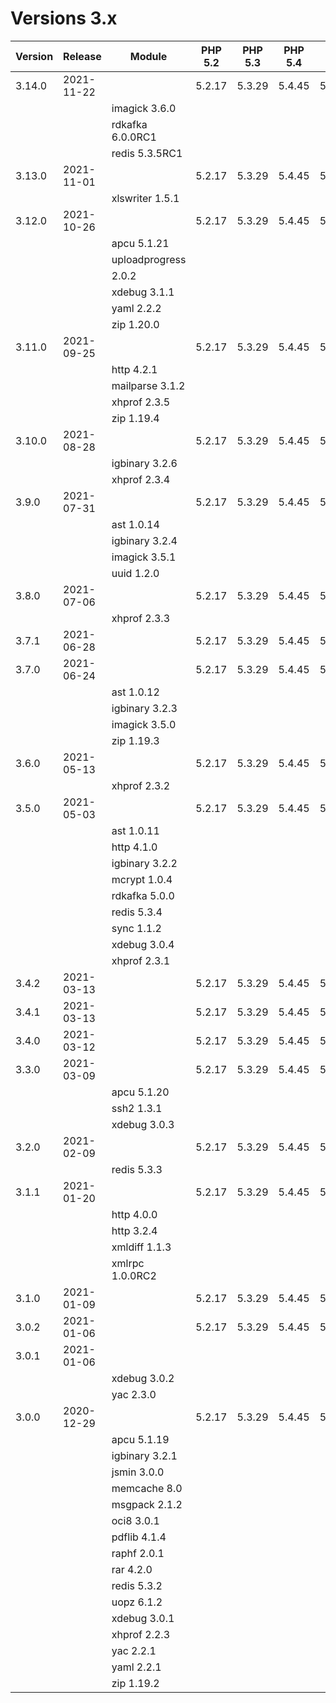 <!-- markdownlint-disable MD013 -->
# Versions 3.x

| Version | Release    | Module            | PHP 5.2 | PHP 5.3 | PHP 5.4 | PHP 5.5 | PHP 5.6 | PHP 7.0 | PHP 7.1 | PHP 7.2 | PHP 7.3 | PHP 7.4 | PHP 8.0 |
|---------|------------|-------------------|---------|---------|---------|---------|---------|---------|---------|---------|---------|---------|---------|
| 3.14.0  | 2021-11-22 |                   | 5.2.17  | 5.3.29  | 5.4.45  | 5.5.38  | 5.6.40  |  7.0.33 |  7.1.30 |  7.2.34 |  7.3.33 |  7.4.26 |  8.0.13 |
|         |            | imagick 3.6.0     |         |         |         |         |         |         |         |         |         |         |         |
|         |            | rdkafka 6.0.0RC1  |         |         |         |         |         |         |         |         |         |         |         |
|         |            | redis 5.3.5RC1    |         |         |         |         |         |         |         |         |         |         |         |
| 3.13.0  | 2021-11-01 |                   | 5.2.17  | 5.3.29  | 5.4.45  | 5.5.38  | 5.6.40  |  7.0.33 |  7.1.30 |  7.2.34 |  7.3.32 |  7.4.25 |  8.0.12 |
|         |            | xlswriter 1.5.1   |         |         |         |         |         |         |         |         |         |         |         |
| 3.12.0  | 2021-10-26 |                   | 5.2.17  | 5.3.29  | 5.4.45  | 5.5.38  | 5.6.40  |  7.0.33 |  7.1.30 |  7.2.34 |  7.3.31 |  7.4.25 |  8.0.12 |
|         |            | apcu 5.1.21       |         |         |         |         |         |         |         |         |         |         |         |
|         |            | uploadprogress    |         |         |         |         |         |         |         |         |         |         |         |
|         |            |     2.0.2         |         |         |         |         |         |         |         |         |         |         |         |
|         |            | xdebug 3.1.1      |         |         |         |         |         |         |         |         |         |         |         |
|         |            | yaml 2.2.2        |         |         |         |         |         |         |         |         |         |         |         |
|         |            | zip 1.20.0        |         |         |         |         |         |         |         |         |         |         |         |
| 3.11.0  | 2021-09-25 |                   | 5.2.17  | 5.3.29  | 5.4.45  | 5.5.38  | 5.6.40  |  7.0.33 |  7.1.30 |  7.2.34 |  7.3.31 |  7.4.24 |  8.0.11 |
|         |            | http 4.2.1        |         |         |         |         |         |         |         |         |         |         |         |
|         |            | mailparse 3.1.2   |         |         |         |         |         |         |         |         |         |         |         |
|         |            | xhprof 2.3.5      |         |         |         |         |         |         |         |         |         |         |         |
|         |            | zip 1.19.4        |         |         |         |         |         |         |         |         |         |         |         |
| 3.10.0  | 2021-08-28 |                   | 5.2.17  | 5.3.29  | 5.4.45  | 5.5.38  | 5.6.40  |  7.0.33 |  7.1.30 |  7.2.34 |  7.3.30 |  7.4.23 |  8.0.10 |
|         |            | igbinary 3.2.6    |         |         |         |         |         |         |         |         |         |         |         |
|         |            | xhprof 2.3.4      |         |         |         |         |         |         |         |         |         |         |         |
| 3.9.0   | 2021-07-31 |                   | 5.2.17  | 5.3.29  | 5.4.45  | 5.5.38  | 5.6.40  |  7.0.33 |  7.1.30 |  7.2.34 |  7.3.29 |  7.4.22 |  8.0.9  |
|         |            | ast 1.0.14        |         |         |         |         |         |         |         |         |         |         |         |
|         |            | igbinary 3.2.4    |         |         |         |         |         |         |         |         |         |         |         |
|         |            | imagick 3.5.1     |         |         |         |         |         |         |         |         |         |         |         |
|         |            | uuid 1.2.0        |         |         |         |         |         |         |         |         |         |         |         |
| 3.8.0   | 2021-07-06 |                   | 5.2.17  | 5.3.29  | 5.4.45  | 5.5.38  | 5.6.40  |  7.0.33 |  7.1.30 |  7.2.34 |  7.3.29 |  7.4.21 |  8.0.8  |
|         |            | xhprof 2.3.3      |         |         |         |         |         |         |         |         |         |         |         |
| 3.7.1   | 2021-06-28 |                   | 5.2.17  | 5.3.29  | 5.4.45  | 5.5.38  | 5.6.40  |  7.0.33 |  7.1.30 |  7.2.34 |  7.3.28 |  7.4.20 |  8.0.7  |
| 3.7.0   | 2021-06-24 |                   | 5.2.17  | 5.3.29  | 5.4.45  | 5.5.38  | 5.6.40  |  7.0.33 |  7.1.30 |  7.2.34 |  7.3.28 |  7.4.20 |  8.0.7  |
|         |            | ast 1.0.12        |         |         |         |         |         |         |         |         |         |         |         |
|         |            | igbinary 3.2.3    |         |         |         |         |         |         |         |         |         |         |         |
|         |            | imagick 3.5.0     |         |         |         |         |         |         |         |         |         |         |         |
|         |            | zip 1.19.3        |         |         |         |         |         |         |         |         |         |         |         |
| 3.6.0   | 2021-05-13 |                   | 5.2.17  | 5.3.29  | 5.4.45  | 5.5.38  | 5.6.40  |  7.0.33 |  7.1.30 |  7.2.34 |  7.3.28 |  7.4.19 |  8.0.6  |
|         |            | xhprof 2.3.2      |         |         |         |         |         |         |         |         |         |         |         |
| 3.5.0   | 2021-05-03 |                   | 5.2.17  | 5.3.29  | 5.4.45  | 5.5.38  | 5.6.40  |  7.0.33 |  7.1.30 |  7.2.34 |  7.3.28 |  7.4.18 |  8.0.5  |
|         |            | ast 1.0.11        |         |         |         |         |         |         |         |         |         |         |         |
|         |            | http 4.1.0        |         |         |         |         |         |         |         |         |         |         |         |
|         |            | igbinary 3.2.2    |         |         |         |         |         |         |         |         |         |         |         |
|         |            | mcrypt 1.0.4      |         |         |         |         |         |         |         |         |         |         |         |
|         |            | rdkafka 5.0.0     |         |         |         |         |         |         |         |         |         |         |         |
|         |            | redis 5.3.4       |         |         |         |         |         |         |         |         |         |         |         |
|         |            | sync 1.1.2        |         |         |         |         |         |         |         |         |         |         |         |
|         |            | xdebug 3.0.4      |         |         |         |         |         |         |         |         |         |         |         |
|         |            | xhprof 2.3.1      |         |         |         |         |         |         |         |         |         |         |         |
| 3.4.2   | 2021-03-13 |                   | 5.2.17  | 5.3.29  | 5.4.45  | 5.5.38  | 5.6.40  |  7.0.33 |  7.1.30 |  7.2.34 |  7.3.27 |  7.4.16 |  8.0.3  |
| 3.4.1   | 2021-03-13 |                   | 5.2.17  | 5.3.29  | 5.4.45  | 5.5.38  | 5.6.40  |  7.0.33 |  7.1.30 |  7.2.34 |  7.3.27 |  7.4.16 |  8.0.3  |
| 3.4.0   | 2021-03-12 |                   | 5.2.17  | 5.3.29  | 5.4.45  | 5.5.38  | 5.6.40  |  7.0.33 |  7.1.30 |  7.2.34 |  7.3.27 |  7.4.16 |  8.0.3  |
| 3.3.0   | 2021-03-09 |                   | 5.2.17  | 5.3.29  | 5.4.45  | 5.5.38  | 5.6.40  |  7.0.33 |  7.1.30 |  7.2.34 |  7.3.27 |  7.4.16 |  8.0.3  |
|         |            | apcu 5.1.20       |         |         |         |         |         |         |         |         |         |         |         |
|         |            | ssh2 1.3.1        |         |         |         |         |         |         |         |         |         |         |         |
|         |            | xdebug 3.0.3      |         |         |         |         |         |         |         |         |         |         |         |
| 3.2.0   | 2021-02-09 |                   | 5.2.17  | 5.3.29  | 5.4.45  | 5.5.38  | 5.6.40  |  7.0.33 |  7.1.30 |  7.2.34 |  7.3.27 |  7.4.15 |  8.0.2  |
|         |            | redis 5.3.3       |         |         |         |         |         |         |         |         |         |         |         |
| 3.1.1   | 2021-01-20 |                   | 5.2.17  | 5.3.29  | 5.4.45  | 5.5.38  | 5.6.40  |  7.0.33 |  7.1.30 |  7.2.34 |  7.3.26 |  7.4.14 |  8.0.1  |
|         |            | http 4.0.0        |         |         |         |         |         |         |         |         |         |         |         |
|         |            | http 3.2.4        |         |         |         |         |         |         |         |         |         |         |         |
|         |            | xmldiff 1.1.3     |         |         |         |         |         |         |         |         |         |         |         |
|         |            | xmlrpc 1.0.0RC2   |         |         |         |         |         |         |         |         |         |         |         |
| 3.1.0   | 2021-01-09 |                   | 5.2.17  | 5.3.29  | 5.4.45  | 5.5.38  | 5.6.40  |  7.0.33 |  7.1.30 |  7.2.34 |  7.3.26 |  7.4.14 |  8.0.1  |
| 3.0.2   | 2021-01-06 |                   | 5.2.17  | 5.3.29  | 5.4.45  | 5.5.38  | 5.6.40  |  7.0.33 |  7.1.30 |  7.2.34 |  7.3.25 |  7.4.13 |  8.0.0  |
| 3.0.1   | 2021-01-06 |                   |         |         |         |         |         |         |         |         |         |         |         |
|         |            | xdebug 3.0.2      |         |         |         |         |         |         |         |         |         |         |         |
|         |            | yac 2.3.0         |         |         |         |         |         |         |         |         |         |         |         |
| 3.0.0   | 2020-12-29 |                   | 5.2.17  | 5.3.29  | 5.4.45  | 5.5.38  | 5.6.40  |  7.0.33 |  7.1.30 |  7.2.34 |  7.3.25 |  7.4.13 |  8.0.0  |
|         |            | apcu 5.1.19       |         |         |         |         |         |         |         |         |  7.3.24 |  7.4.12 |         |
|         |            | igbinary 3.2.1    |         |         |         |         |         |         |         |         |         |         |         |
|         |            | jsmin 3.0.0       |         |         |         |         |         |         |         |         |         |         |         |
|         |            | memcache 8.0      |         |         |         |         |         |         |         |         |         |         |         |
|         |            | msgpack 2.1.2     |         |         |         |         |         |         |         |         |         |         |         |
|         |            | oci8 3.0.1        |         |         |         |         |         |         |         |         |         |         |         |
|         |            | pdflib 4.1.4      |         |         |         |         |         |         |         |         |         |         |         |
|         |            | raphf 2.0.1       |         |         |         |         |         |         |         |         |         |         |         |
|         |            | rar 4.2.0         |         |         |         |         |         |         |         |         |         |         |         |
|         |            | redis 5.3.2       |         |         |         |         |         |         |         |         |         |         |         |
|         |            | uopz 6.1.2        |         |         |         |         |         |         |         |         |         |         |         |
|         |            | xdebug 3.0.1      |         |         |         |         |         |         |         |         |         |         |         |
|         |            | xhprof 2.2.3      |         |         |         |         |         |         |         |         |         |         |         |
|         |            | yac 2.2.1         |         |         |         |         |         |         |         |         |         |         |         |
|         |            | yaml 2.2.1        |         |         |         |         |         |         |         |         |         |         |         |
|         |            | zip 1.19.2        |         |         |         |         |         |         |         |         |         |         |         |
